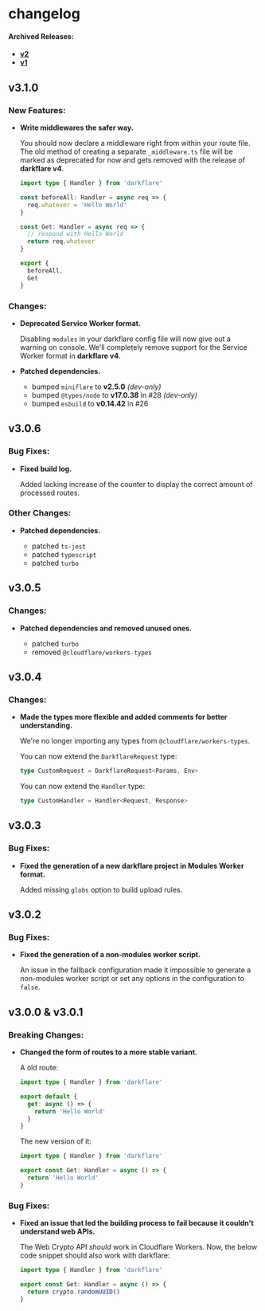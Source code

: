 # changelog

#### Archived Releases:

- [**v2**](https://github.com/azurydev/darkflare/blob/canary/changelogs/v2.md)
- [**v1**](https://github.com/azurydev/darkflare/blob/canary/changelogs/v1.md)

## v3.1.0

### New Features:

- **Write middlewares the safer way.**

  You should now declare a middleware right from within your route file. The old method of creating a separate `_middleware.ts` file will be marked as deprecated for now and gets removed with the release of **darkflare v4**.

  ```typescript
  import type { Handler } from 'darkflare'

  const beforeAll: Handler = async req => {
    req.whatever = 'Hello World'
  }

  const Get: Handler = async req => {
    // respond with Hello World
    return req.whatever
  }

  export {
    beforeAll,
    Get
  }
  ```

### Changes:

- **Deprecated Service Worker format.**

  Disabling `modules` in your darkflare config file will now give out a warning on console. We'll completely remove support for the Service Worker format in **darkflare v4**.

- **Patched dependencies.**

  - bumped `miniflare` to **v2.5.0** *(dev-only)*
  - bumped `@types/node` to **v17.0.38** in #28 *(dev-only)*
  - bumped `esbuild` to **v0.14.42** in #26 

## v3.0.6

### Bug Fixes:

- **Fixed build log.**
  
  Added lacking increase of the counter to display the correct amount of processed routes.

### Other Changes:

- **Patched dependencies.**

  - patched `ts-jest`
  - patched `typescript`
  - patched `turbo`

## v3.0.5

### Changes:

- **Patched dependencies and removed unused ones.**

  - patched `turbo`
  - removed `@cloudflare/workers-types`

## v3.0.4

### Changes:

- **Made the types more flexible and added comments for better understanding.**

  We're no longer importing any types from `@cloudflare/workers-types`.
  
  You can now extend the `DarkflareRequest` type:
  ```typescript
  type CustomRequest = DarkflareRequest<Params, Env>
  ```
  
  You can now extend the `Handler` type:
  
  ```typescript
  type CustomHandler = Handler<Request, Response>
  ```

## v3.0.3

### Bug Fixes:

- **Fixed the generation of a new darkflare project in Modules Worker format.**

  Added missing `globs` option to build upload rules.

## v3.0.2

### Bug Fixes:

- **Fixed the generation of a non-modules worker script.**

  An issue in the fallback configuration made it impossible to generate a non-modules worker script or set any options in the configuration to `false`.

## v3.0.0 & v3.0.1

### Breaking Changes:

- **Changed the form of routes to a more stable variant.**
  
  A old route:

  ```typescript
  import type { Handler } from 'darkflare'

  export default {
    get: async () => {
      return 'Hello World'
    }
  }
  ```

  The new version of it:

  ```typescript
  import type { Handler } from 'darkflare'

  export const Get: Handler = async () => {
    return 'Hello World'
  }
  ```

### Bug Fixes:

- **Fixed an issue that led the building process to fail because it couldn't understand web APIs.**
  
  The Web Crypto API *should* work in Cloudflare Workers. Now, the below code snippet should also work with darkflare:

  ```typescript
  import type { Handler } from 'darkflare'

  export const Get: Handler = async () => {
    return crypto.randomUUID()
  }
  ```
